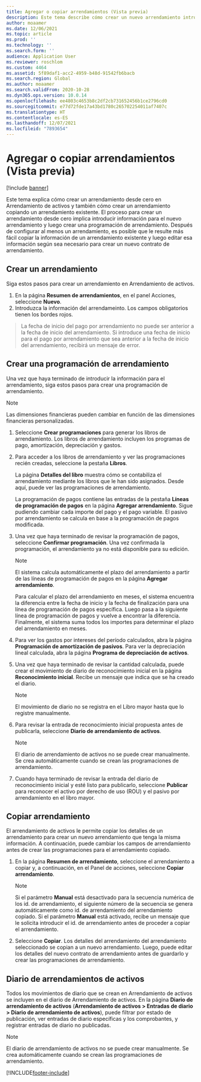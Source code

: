 ```yaml
---
title: Agregar o copiar arrendamientos (Vista previa)
description: Este tema describe cómo crear un nuevo arrendamiento introduciendo información para él en Arrendamiento de activos o copiando información de un arrendamiento existente.
author: moaamer
ms.date: 12/06/2021
ms.topic: article
ms.prod: ''
ms.technology: ''
ms.search.form: ''
audience: Application User
ms.reviewer: roschlom
ms.custom: 4464
ms.assetid: 5f89daf1-acc2-4959-b48d-91542fb6bacb
ms.search.region: Global
ms.author: moaamer
ms.search.validFrom: 2020-10-28
ms.dyn365.ops.version: 10.0.14
ms.openlocfilehash: ee4803c4653b8c2df2cb731652456b1ce2796cd0
ms.sourcegitcommit: e77d72fde17a43bd1780c265702254011af7407c
ms.translationtype: HT
ms.contentlocale: es-ES
ms.lasthandoff: 12/07/2021
ms.locfileid: "7893654"
---
```

# <a name="add-or-copy-leases-preview"></a>Agregar o copiar arrendamientos (Vista previa)

[!include [banner](../includes/banner.md)]

Este tema explica cómo crear un arrendamiento desde cero en Arrendamiento de activos y también cómo crear un arrendamiento copiando un arrendamiento existente. El proceso para crear un arrendamiento desde cero implica introducir información para el nuevo arrendamiento y luego crear una programación de arrendamiento. Después de configurar al menos un arrendamiento, es posible que le resulte más fácil copiar la información de un arrendamiento existente y luego editar esa información según sea necesario para crear un nuevo contrato de arrendamiento.

## <a name="create-a-lease"></a>Crear un arrendamiento

Siga estos pasos para crear un arrendamiento en Arrendamiento de activos.

1. En la página **Resumen de arrendamientos**, en el panel Acciones, seleccione **Nuevo**.
2. Introduzca la información del arrendameinto. Los campos obligatorios tienen los bordes rojos.

> La fecha de inicio del pago por arrendamiento no puede ser anterior a la fecha de inicio del arrendamiento. Si introduce una fecha de inicio para el pago por arrendamiento que sea anterior a la fecha de inicio del arrendamiento, recibirá un mensaje de error.
  
## <a name="create-a-lease-schedule"></a>Crear una programación de arrendamiento

Una vez que haya terminado de introducir la información para el arrendamiento, siga estos pasos para crear una programación de arrendamiento.

> [!NOTE]
> Las dimensiones financieras pueden cambiar en función de las dimensiones financieras personalizadas.

1. Seleccione **Crear programaciones** para generar los libros de arrendamiento. Los libros de arrendamiento incluyen los programas de pago, amortización, depreciación y gastos.
2. Para acceder a los libros de arrendamiento y ver las programaciones recién creadas, seleccione la pestaña **Libros**.

    La página **Detalles del libro** muestra cómo se contabiliza el arrendamiento mediante los libros que le han sido asignados. Desde aquí, puede ver las programaciones de arrendamiento.

    La programación de pagos contiene las entradas de la pestaña **Líneas de programación de pagos** en la página **Agregar arrendamiento**. Sigue pudiendo cambiar cada importe del pago y el pago variable. El pasivo por arrendamiento se calcula en base a la programación de pagos modificada.

4. Una vez que haya terminado de revisar la programación de pagos, seleccione **Confirmar programación**. Una vez confirmada la programación, el arrendamiento ya no está disponible para su edición.

    > [!NOTE]
    > El sistema calcula automáticamente el plazo del arrendamiento a partir de las líneas de programación de pagos en la página **Agregar arrendamiento**.
    >
    > Para calcular el plazo del arrendamiento en meses, el sistema encuentra la diferencia entre la fecha de inicio y la fecha de finalización para una línea de programación de pagos específica. Luego pasa a la siguiente línea de programación de pagos y vuelve a encontrar la diferencia. Finalmente, el sistema suma todos los importes para determinar el plazo del arrendamiento en meses.

5. Para ver los gastos por intereses del período calculados, abra la página **Programación de amortización de pasivos**. Para ver la depreciación lineal calculada, abra la página **Programa de depreciación de activos**.
6. Una vez que haya terminado de revisar la cantidad calculada, puede crear el movimiento de diario de reconocimiento inicial en la página **Reconocimiento inicial**. Recibe un mensaje que indica que se ha creado el diario.

    > [!NOTE]
    > El movimiento de diario no se registra en el Libro mayor hasta que lo registre manualmente.

7. Para revisar la entrada de reconocimiento inicial propuesta antes de publicarla, seleccione **Diario de arrendamiento de activos**.

    > [!NOTE]
    > El diario de arrendamiento de activos no se puede crear manualmente. Se crea automáticamente cuando se crean las programaciones de arrendamiento.

8. Cuando haya terminado de revisar la entrada del diario de reconocimiento inicial y esté listo para publicarlo, seleccione **Publicar** para reconocer el activo por derecho de uso (ROU) y el pasivo por arrendamiento en el libro mayor.

## <a name="copy-a-lease"></a>Copiar arrendamiento

El arrendamiento de activos le permite copiar los detalles de un arrendamiento para crear un nuevo arrendamiento que tenga la misma información. A continuación, puede cambiar los campos de arrendamiento antes de crear las programaciones para el arrendamiento copiado.

1. En la página **Resumen de arrendamiento**, seleccione el arrendamiento a copiar y, a continuación, en el Panel de acciones, seleccione **Copiar arrendamiento**.

    > [!NOTE]
    > Si el parámetro **Manual** está desactivado para la secuencia numérica de los id. de arrendamiento, el siguiente número de la secuencia se genera automáticamente como id. de arrendamiento del arrendamiento copiado. Si el parámetro **Manual** está activado, recibe un mensaje que le solicita introducir el id. de arrendamiento antes de proceder a copiar el arrendamiento.

2. Seleccione **Copiar**. Los detalles del arrendamiento del arrendamiento seleccionado se copian a un nuevo arrendamiento. Luego, puede editar los detalles del nuevo contrato de arrendamiento antes de guardarlo y crear las programaciones de arrendamiento.

## <a name="asset-leasing-journal"></a>Diario de arrendamientos de activos

Todos los movimientos de diario que se crean en Arrendamiento de activos se incluyen en el diario de Arrendamiento de activos. En la página **Diario de arrendamiento de activos** (**Arrendamiento de activos \> Entradas de diario \> Diario de arrendamiento de activos**), puede filtrar por estado de publicación, ver entradas de diario específicas y los comprobantes, y registrar entradas de diario no publicadas.

> [!NOTE]
> El diario de arrendamiento de activos no se puede crear manualmente. Se crea automáticamente cuando se crean las programaciones de arrendamiento.


[!INCLUDE[footer-include](../../includes/footer-banner.md)]
